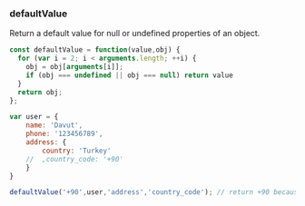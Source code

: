### defaultValue

Return a default value for null or undefined properties of an object.

```js
const defaultValue = function(value,obj) {
  for (var i = 2; i < arguments.length; ++i) {
    obj = obj[arguments[i]];
    if (obj === undefined || obj === null) return value
  }
  return obj;
};
```

```js
var user = {
    name: 'Davut',
    phone: '123456789',
    address: {
        country: 'Turkey'
    //  ,country_code: '+90'
    }
}

defaultValue('+90',user,'address','country_code'); // return +90 because country_code is undefined
```